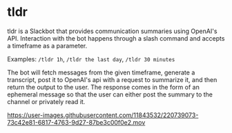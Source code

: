# tldr

tldr is a Slackbot that provides communication summaries using OpenAI's API. Interaction with the bot happens through a slash command and accepts a timeframe as a parameter.

Examples:
`/tldr 1h`,
`/tldr the last day`,
`/tldr 30 minutes`

The bot will fetch messages from the given timeframe, generate a transcript, post it to OpenAI's api with a request to summarize it, and then return the output to the user. The response comes in the form of an ephemeral message so that the user can either post the summary to the channel or privately read it.


https://user-images.githubusercontent.com/11843532/220739073-73c42e81-6817-4763-9d27-87be3c00f0e2.mov


